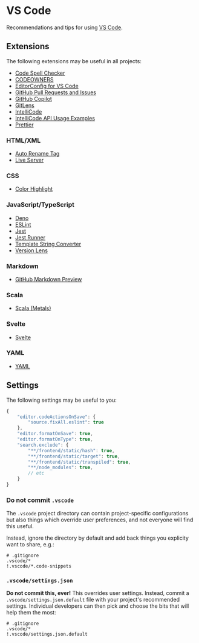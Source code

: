# VS Code

Recommendations and tips for using [VS Code](https://code.visualstudio.com).

## Extensions

The following extensions may be useful in all projects:

-   [Code Spell Checker](https://marketplace.visualstudio.com/items?itemName=streetsidesoftware.code-spell-checker)
-   [CODEOWNERS](https://marketplace.visualstudio.com/items?itemName=jasonnutter.vscode-codeowners)
-   [EditorConfig for VS Code](https://marketplace.visualstudio.com/items?itemName=EditorConfig.EditorConfig)
-   [GitHub Pull Requests and Issues](https://marketplace.visualstudio.com/items?itemName=GitHub.vscode-pull-request-github)
-   [GitHub Copilot](https://marketplace.visualstudio.com/items?itemName=GitHub.copilot)
-   [GitLens](https://marketplace.visualstudio.com/items?itemName=eamodio.gitlens)
-   [IntelliCode](https://marketplace.visualstudio.com/items?itemName=VisualStudioExptTeam.vscodeintellicode)
-   [IntelliCode API Usage Examples](https://marketplace.visualstudio.com/items?itemName=VisualStudioExptTeam.intellicode-api-usage-examples)
-   [Prettier](https://marketplace.visualstudio.com/items?itemName=esbenp.prettier-vscode)

### HTML/XML
-   [Auto Rename Tag](https://marketplace.visualstudio.com/items?itemName=formulahendry.auto-rename-tag)
-   [Live Server](https://marketplace.visualstudio.com/items?itemName=ritwickdey.LiveServer)

### CSS
-   [Color Highlight](https://marketplace.visualstudio.com/items?itemName=naumovs.color-highlight)

### JavaScript/TypeScript
-   [Deno](https://marketplace.visualstudio.com/items?itemName=denoland.vscode-deno)
-   [ESLint](https://marketplace.visualstudio.com/items?itemName=dbaeumer.vscode-eslint)
-   [Jest](https://marketplace.visualstudio.com/items?itemName=Orta.vscode-jest)
-   [Jest Runner](https://marketplace.visualstudio.com/items?itemName=firsttris.vscode-jest-runner)
-   [Template String Converter](https://marketplace.visualstudio.com/items?itemName=meganrogge.template-string-converter)
-   [Version Lens](https://marketplace.visualstudio.com/items?itemName=pflannery.vscode-versionlens)

### Markdown
-   [GitHub Markdown Preview](https://marketplace.visualstudio.com/items?itemName=bierner.github-markdown-preview)

### Scala
-   [Scala (Metals)](https://marketplace.visualstudio.com/items?itemName=scalameta.metals)

### Svelte
-   [Svelte](https://marketplace.visualstudio.com/items?itemName=svelte.svelte-vscode)

### YAML
-   [YAML](https://marketplace.visualstudio.com/items?itemName=redhat.vscode-yaml)

## Settings

The following settings may be useful to you:

```js
{
    "editor.codeActionsOnSave": {
        "source.fixAll.eslint": true
    },
    "editor.formatOnSave": true,
    "editor.formatOnType": true,
    "search.exclude": {
        "**/frontend/static/hash": true,
        "**/frontend/static/target": true,
        "**/frontend/static/transpiled": true,
        "**/node_modules": true,
        // etc
    }
}
```
### Do not commit `.vscode`

The `.vscode` project directory can contain project-specific configurations but also things which override user preferences, and not everyone will find this useful.

Instead, ignore the directory by default and add back things you explicity want to share, e.g.:

```
# .gitignore
.vscode/*
!.vscode/*.code-snippets

```

### `.vscode/settings.json`

**Do not commit this, ever!** This overrides user settings. Instead, commit a `.vscode/settings.json.default` file with your project's recommended settings. Individual developers can then pick and choose the bits that will help them the most:

```
# .gitignore
.vscode/*
!.vscode/settings.json.default

```
